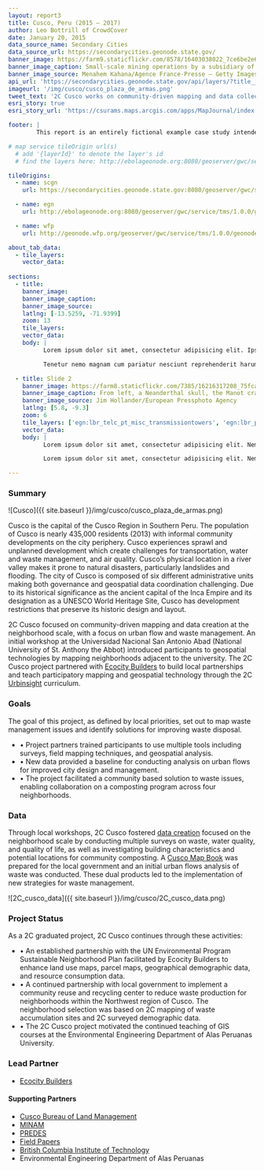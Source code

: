 ```yaml
---
layout: report3
title: Cusco, Peru (2015 – 2017)
author: Leo Bottrill of CrowdCover
date: January 20, 2015
data_source_name: Secondary Cities
data_source_url: https://secondarycities.geonode.state.gov/
banner_image: https://farm9.staticflickr.com/8578/16403038022_7ce6be2e6d.jpg
banner_image_caption: Small-scale mining operations by a subsidiary of the mining company MINECOM
banner_image_source: Menahem Kahana/Agence France-Presse — Getty Images
api_url: 'https://secondarycities.geonode.state.gov/api/layers/?title__icontains=cusco'
imageurl: '/img/cusco/cusco_plaza_de_armas.png'
tweet_text: '2C Cusco works on community-driven mapping and data collection at the neighborhood scale. %23SecondaryCities'
esri_story: true
esri_story_url: 'https://csurams.maps.arcgis.com/apps/MapJournal/index.html?appid=32901d0be6fa4afb8dab5dba01b8d4ff'

footer: |
        This report is an entirely fictional example case study intended to demonstrate report editing capabilities.

# map service tileOrigin url(s)
  # add '{layerId}' to denote the layer's id
  # find the layers here: http://ebolageonode.org:8080/geoserver/gwc/service/tms/1.0.0/

tileOrigins:
  - name: scgn
    url: https://secondarycities.geonode.state.gov:8080/geoserver/gwc/service/tms/1.0.0/geonode:{layerId}@EPSG:900913@png/{z}/{x}/{y}.png

  - name: egn
    url: http://ebolageonode.org:8080/geoserver/gwc/service/tms/1.0.0/geonode:{layerId}@EPSG:900913@png/{z}/{x}/{y}.png

  - name: wfp
    url: http://geonode.wfp.org/geoserver/gwc/service/tms/1.0.0/geonode:{layerId}@EPSG:900913@png/{z}/{x}/{y}.png

about_tab_data:
  - tile_layers: 
    vector_data:
    
sections:
  - title:
    banner_image:
    banner_image_caption:
    banner_image_source:
    latlng: [-13.5259, -71.9399]
    zoom: 13
    tile_layers:
    vector_data:
    body: |
          Lorem ipsum dolor sit amet, consectetur adipisicing elit. Ipsum, exercitationem tempore. Ipsam itaque magnam expedita quibusdam, architecto maxime, repellat eveniet laborum quidem quam quia autem! Consequatur natus quia distinctio rem neque atque aliquam dignissimos perferendis iure quaerat dicta et tempora animi magni, sapiente officiis optio hic ratione ipsum. Delectus, eum accusantium rem quia repellat, pariatur. Libero voluptatibus sequi non! Fugiat ipsum deleniti nulla, quibusdam cum velit sed eaque dolores molestiae quas, et asperiores!

          Tenetur nemo magnam cum pariatur nesciunt reprehenderit harum temporibus, autem cumque debitis animi quia provident incidunt, id. Cupiditate alias dolores voluptates voluptatibus, necessitatibus quasi quisquam quis veniam.Tenetur nemo magnam cum pariatur nesciunt reprehenderit harum temporibus, autem cumque debitis animi quia provident incidunt, id. Cupiditate alias dolores voluptates voluptatibus, necessitatibus quasi quisquam quis veniam.

  - title: Slide 2
    banner_image: https://farm8.staticflickr.com/7385/16216317208_75fca9f8db.jpg
    banner_image_caption: From left, a Neanderthal skull, the Manot cranium and a complete modern human skull on display near the cave in Israel where the Manot cranium was found.
    banner_image_source: Jim Hollander/European Pressphoto Agency
    latlng: [5.8, -9.3]
    zoom: 6
    tile_layers: ['egn:lbr_telc_pt_misc_transmissiontowers', 'egn:lbr_policestnp_undp']
    vector_data:
    body: |
          Lorem ipsum dolor sit amet, consectetur adipisicing elit. Nemo dolores sint est beatae et quam consequuntur veniam ad nesciunt. Dolore officiis excepturi amet tempore tempora consequuntur et ducimus doloremque facere placeat debitis, ipsa recusandae voluptatibus rem natus magni laboriosam aliquid incidunt, nihil esse ex provident atque nobis a. Dolorem fugit vitae quis nam et, deleniti, odio unde dolores. Ipsam, nihil.

          Lorem ipsum dolor sit amet, consectetur adipisicing elit. Nemo dolores sint est beatae et quam consequuntur veniam ad nesciunt. Dolore officiis excepturi amet tempore tempora consequuntur et ducimus doloremque facere placeat debitis, ipsa recusandae voluptatibus rem natus magni laboriosam aliquid incidunt, nihil esse ex provident atque nobis a.

---
```


### Summary

![Cusco]({{ site.baseurl }}/img/cusco/cusco_plaza_de_armas.png)

Cusco is the capital of the Cusco Region in Southern Peru. The population of Cusco is nearly 435,000 residents (2013) with informal community developments on the city periphery.  Cusco experiences sprawl and unplanned development which create challenges for transportation, water and waste management, and air quality.  Cusco’s physical location in a river valley makes it prone to natural disasters, particularly landslides and flooding.  The city of Cusco is composed of six different administrative units making both governance and geospatial data coordination challenging.  Due to its historical significance as the ancient capital of the Inca Empire and its designation as a UNESCO World Heritage Site, Cusco has development restrictions that preserve its historic design and layout.
 
2C Cusco focused on community-driven mapping and data creation at the neighborhood scale, with a focus on urban flow and waste management.  An initial workshop at the Universidad Nacional San Antonio Abad (National University of St. Anthony the Abbot) introduced participants to geospatial technologies by mapping neighborhoods adjacent to the university.  The 2C Cusco project partnered with [Ecocity Builders](http://ecocitybuilders.org/) to build local partnerships and teach participatory mapping and geospatial technology through the 2C [Urbinsight](https://ecocitybuilders.org/urbinsight/) curriculum.


### Goals

The goal of this project, as defined by local priorities, set out to map waste management issues and identify solutions for improving waste disposal.

- &bull;  Project partners trained participants to use multiple tools including surveys, field mapping techniques, and geospatial analysis.
- &bull;  New data provided a baseline for conducting analysis on urban flows for improved city design and management.
- &bull;  The project facilitated a community based solution to waste issues, enabling collaboration on a composting program across four neighborhoods.

### Data

Through local workshops, 2C Cusco fostered [data creation](https://secondarycities.geonode.state.gov/search/?title__icontains=Cusco&limit=100&offset=0) focused on the neighborhood scale by conducting multiple surveys on waste, water quality, and quality of life, as well as investigating building characteristics and potential locations for community composting. A [Cusco Map Book](https://secondarycities.geonode.state.gov/documents/2622) was prepared for the local government and an initial urban flows analysis of waste was conducted. These dual products led to the implementation of new strategies for waste management.

![2C_cusco_data]({{ site.baseurl }}/img/cusco/2C_cusco_data.png)

### Project Status

As a 2C graduated project, 2C Cusco continues through these activities:

- &bull;  An established partnership with the UN Environmental Program Sustainable Neighborhood Plan facilitated by Ecocity Builders to enhance land use maps, parcel maps, geographical demographic data, and resource consumption data.
- &bull;  A continued partnership with local government to implement a community reuse and recycling center to reduce waste production for neighborhoods within the Northwest region of Cusco. The neighborhood selection was based on 2C mapping of waste accumulation sites and 2C surveyed demographic data.
- &bull;  The 2C Cusco project motivated the continued teaching of GIS courses at the Environmental Engineering Department of Alas Peruanas University.

### Lead Partner
- [Ecocity Builders](https://www.ecocitybuilders.org/)

#### Supporting Partners
- [Cusco Bureau of Land Management](http://www.regioncusco.gob.pe/)
- [MINAM](http://www.minam.gob.pe/)
- [PREDES](http://www.predes.org.pe/)
- [Field Papers](http://fieldpapers.org/)
- [British Columbia Institute of Technology](http://www.bcit.ca/)
- Environmental Engineering Department of Alas Peruanas






